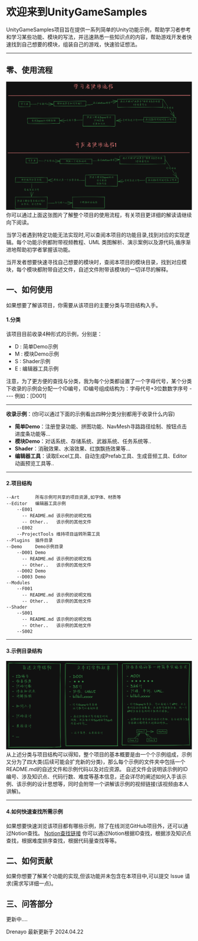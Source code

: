 # 欢迎来到UnityGameSamples

UnityGameSamples项目旨在提供一系列简单的Unity功能示例，帮助学习者参考和学习某些功能、模块的写法，并迅速熟悉一些知识点的内容，帮助游戏开发者快速找到自己想要的模块，组装自己的游戏，快速验证想法。

---

## 零、使用流程

![项目使用流程](/Other/readme_1.png)
你可以通过上面这张图片了解整个项目的使用流程，有关项目更详细的解读请继续向下阅读。

当学习者遇到特定功能无法实现时,可以查阅本项目的功能目录,找到对应的实现逻辑。每个功能示例都附带视频教程、UML 类图解析、演示案例以及源代码,循序渐进地帮助初学者掌握该功能。

当开发者想要快速寻找自己想要的模块时，查阅本项目的模块目录，找到对应模块，每个模块都附带自述文件，自述文件附带该模块的一切详尽的解释。

## 一、如何使用

如果想要了解该项目，你需要从该项目的主要分类与项目结构入手。

#### 1.分类

该项目目前收录4种形式的示例，分别是：

- D : 简单Demo示例
- M : 模块Demo示例
- S : Shader示例
- E : 编辑器工具示例

注意，为了更方便的查找与分类，我为每个分类都设置了一个字母代号，某个分类下收录的示例会分配一个ID编号，ID编号组成结构为：字母代号+3位数数字序号  ----   例如：[D001]

---

**收录示例**：(你可以通过下面的示例看出四种分类分别都用于收录什么内容)

- **简单Demo**：注册登录功能、拼图功能、NavMesh寻路路径绘制、按钮点击进度条功能等...
- **模块Demo**：对话系统、存储系统、武器系统、任务系统等..
- **Shader**：消融效果、水溶效果、红旗飘扬效果等...
- **编辑器工具**：读取Excel工具、自动生成Prefab工具、生成音频工具、Editor动画预览工具等..

---

#### 2.项目结构

```
--Art      所有示例可共享的项目资源,如字体、材质等
--Editor   编辑器工具示例
    --E001
      -- README.md 该示例的说明文档
      -- Other..   该示例的其他文件
    --E002
    --ProjectTools 维持项目运转所需工具
--Plugins  插件目录
--Demo     Demo示例目录
    --D001 Demo
      -- README.md 该示例的说明文档
      -- Other..   该示例的其他文件
    --D002 Demo
    --D003 Demo
--Modules
    --F001
      -- README.md 该示例的说明文档
      -- Other..   该示例的其他文件
--Shader
    --S001
      -- README.md 该示例的说明文档
      -- Other..   该示例的其他文件
    --S002
```

---

#### 3.示例目录结构

![自述文件结构展示](/Other/readme_2.png)
从上述分类与项目结构可以得知，整个项目的基本概要是由一个个示例组成，示例又分为了四大类(后续可能会扩充新的分类)，那么每个示例的文件夹中包括一个README.md的自述文件和示例代码以及对应资源。
自述文件会说明该示例的ID编号、涉及知识点、代码行数、难度等基本信息，还会详尽的阐述如何入手该示例、该示例的设计思想等，同时会附带一个讲解该示例的视频链接(该视频由本人讲解)。

---

#### 4.如何快速查找所需示例

如果想要快速浏览该项目都有哪些示例，除了在线浏览GitHub项目外，还可以通过Notion查找。
[Notion查找链接](xxx)
你可以通过Notion根据ID查找，根据涉及知识点查找，根据难度排序查找，根据代码量查找等等。

## 二、如何贡献
如果你想要了解某个功能的实现,但该功能并未包含在本项目中,可以提交 Issue 请求(需求写详细一点)。

## 三、问答部分

更新中....


Drenayo 最新更新于 2024.04.22

